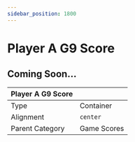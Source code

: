 ```yaml
---
sidebar_position: 1800
---
```

    
# Player A G9 Score

## Coming Soon...

|     Player A G9 Score  ||
| -------- | ------- |
| Type  |  Container | Visibility | Image | Text  |
| Alignment |  `center`     |
| Parent Category    | Game Scores    |
